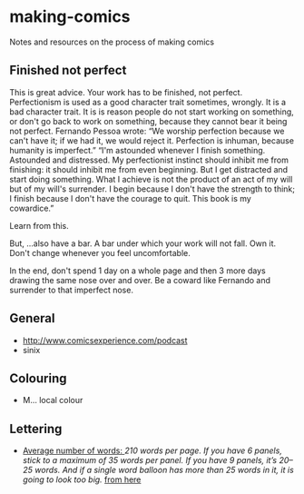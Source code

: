 # making-comics
Notes and resources on the process of making comics

## Finished not perfect
This is great advice. Your work has to be finished, not perfect. Perfectionism is used as a good character trait sometimes, wrongly. It is a bad character trait. It is is reason people do not start working on something, or don't go back to work on something, because they cannot bear it being not perfect. Fernando Pessoa wrote: “We worship perfection because we can't have it; if we had it, we would reject it. Perfection is inhuman, because humanity is imperfect.”
“I'm astounded whenever I finish something. Astounded and distressed. My perfectionist instinct should inhibit me from finishing: it should inhibit me from even beginning. But I get distracted and start doing something. What I achieve is not the product of an act of my will but of my will's surrender. I begin because I don't have the strength to think; I finish because I don't have the courage to quit. This book is my cowardice.”

Learn from this.

But,
...also have a bar. A bar under which your work will not fall. Own it. Don't change whenever you feel uncomfortable.

In the end, don't spend 1 day on a whole page and then 3 more days drawing the same nose over and over. Be a coward like Fernando and surrender to that imperfect nose. 


## General
- http://www.comicsexperience.com/podcast
- sinix


## Colouring
- M... local colour

## Lettering
- [Average number of words: ](https://www.quora.com/What-is-the-average-number-of-actual-words-in-comic-books-or-graphic-novels)
_210 words per page. If you have 6 panels, stick to a maximum of 35 words per panel. If you have 9 panels, it’s 20–25 words. And if a single word balloon has more than 25 words in it, it is going to look too big._ [from here](http://www.comicscube.com/2012/07/the-craft-interview-with-alan-moore-by.html)

